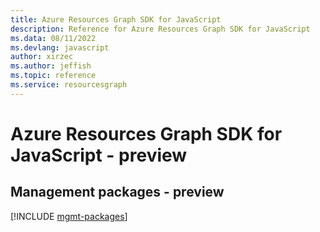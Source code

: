 ```yaml
---
title: Azure Resources Graph SDK for JavaScript
description: Reference for Azure Resources Graph SDK for JavaScript
ms.data: 08/11/2022
ms.devlang: javascript
author: xirzec
ms.author: jeffish
ms.topic: reference
ms.service: resourcesgraph
---
```

# Azure Resources Graph SDK for JavaScript - preview

## Management packages - preview
[!INCLUDE [mgmt-packages](resources-graph-mgmt-index.md)]